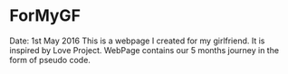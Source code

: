 # ForMyGF 
Date: 1st May 2016
This is a webpage I created for my girlfriend. It is inspired by Love Project.
WebPage contains our 5 months journey in the form of pseudo code.

